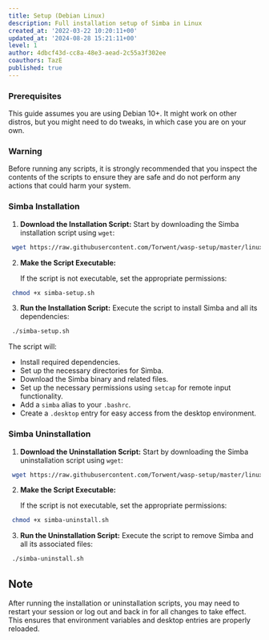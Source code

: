 ```yaml
---
title: Setup (Debian Linux)
description: Full installation setup of Simba in Linux
created_at: '2022-03-22 10:20:11+00'
updated_at: '2024-08-28 15:21:11+00'
level: 1
author: 4dbcf43d-cc8a-48e3-aead-2c55a3f302ee
coauthors: TazE
published: true
---
```


### Prerequisites

This guide assumes you are using Debian 10+. It might work on other distros, but you might need to do tweaks, in which case you are on your own.

### Warning

Before running any scripts, it is strongly recommended that you inspect the contents of the scripts to ensure they are safe and do not perform any actions that could harm your system. 

### Simba Installation 

1. **Download the Installation Script:**
   Start by downloading the Simba installation script using `wget`:
  ```bash
   wget https://raw.githubusercontent.com/Torwent/wasp-setup/master/linux/simba-setup.sh
  ```
2. **Make the Script Executable:**

   If the script is not executable, set the appropriate permissions:

  ```bash
   chmod +x simba-setup.sh
  ```
3. **Run the Installation Script:**
   Execute the script to install Simba and all its dependencies:

  ```bash
   ./simba-setup.sh
  ```

   The script will:
   - Install required dependencies.
   - Set up the necessary directories for Simba.
   - Download the Simba binary and related files.
   - Set up the necessary permissions using `setcap` for remote input functionality.
   - Add a `simba` alias to your `.bashrc`.
   - Create a `.desktop` entry for easy access from the desktop environment.

### Simba Uninstallation 

1. **Download the Uninstallation Script:**
   Start by downloading the Simba uninstallation script using `wget`:

  ```bash
   wget https://raw.githubusercontent.com/Torwent/wasp-setup/master/linux/simba-uninstall.sh
  ```

2. **Make the Script Executable:**

   If the script is not executable, set the appropriate permissions:

  ```bash
   chmod +x simba-uninstall.sh
  ```

3. **Run the Uninstallation Script:**
   Execute the script to remove Simba and all its associated files:

  ```bash
   ./simba-uninstall.sh
  ```

## Note

After running the installation or uninstallation scripts, you may need to restart your session or log out and back in for all changes to take effect. This ensures that environment variables and desktop entries are properly reloaded.
